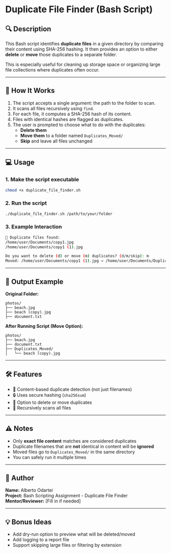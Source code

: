 
# Duplicate File Finder (Bash Script)

## 🔍 Description

This Bash script identifies **duplicate files** in a given directory by comparing their content using SHA-256 hashing.
It then provides an option to either **delete** or **move** those duplicates to a separate folder.

This is especially useful for cleaning up storage space or organizing large file collections where duplicates often occur.

---

## 🧠 How It Works

1. The script accepts a single argument: the path to the folder to scan.
2. It scans all files recursively using `find`.
3. For each file, it computes a SHA-256 hash of its content.
4. Files with identical hashes are flagged as duplicates.
5. The user is prompted to choose what to do with the duplicates:
   - **Delete them**
   - **Move them** to a folder named `Duplicates_Moved/`
   - **Skip** and leave all files unchanged

---

## 💻 Usage

### 1. Make the script executable

```bash
chmod +x duplicate_file_finder.sh
```

### 2. Run the script

```bash
./duplicate_file_finder.sh /path/to/your/folder
```

### 3. Example Interaction

```bash
🔁 Duplicate files found:
/home/user/Documents/copy1.jpg
/home/user/Documents/copy1 (1).jpg

Do you want to delete (d) or move (m) duplicates? (d/m/skip): m
Moved: /home/user/Documents/copy1 (1).jpg → /home/user/Documents/Duplicates_Moved/
```

---

## 📂 Output Example

**Original Folder:**

```
photos/
├── beach.jpg
├── beach (copy).jpg
├── document.txt
```

**After Running Script (Move Option):**

```
photos/
├── beach.jpg
├── document.txt
├── Duplicates_Moved/
│   └── beach (copy).jpg
```

---

## 🛠️ Features

- 📄 Content-based duplicate detection (not just filenames)
- 🔒 Uses secure hashing (`sha256sum`)
- 🧼 Option to delete or move duplicates
- 🔎 Recursively scans all files

---

## ⚠️ Notes

- Only **exact file content** matches are considered duplicates
- Duplicate filenames that are **not** identical in content will be **ignored**
- Moved files go to `Duplicates_Moved/` in the same directory
- You can safely run it multiple times

---

## 🙋 Author

**Name:** Alberto Odartei  
**Project:** Bash Scripting Assignment - Duplicate File Finder  
**Mentor/Reviewer:** [Fill in if needed]

---

## 💡 Bonus Ideas

- Add dry-run option to preview what will be deleted/moved
- Add logging to a report file
- Support skipping large files or filtering by extension

